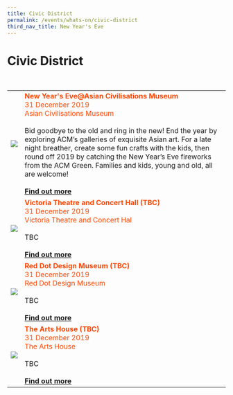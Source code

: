 ```yaml
---
title: Civic District
permalink: /events/whats-on/civic-district
third_nav_title: New Year's Eve
---
```


# Civic District

<br>
<table>
<tr>
      <td>
     <a href="https://www.gardensbythebay.com.sg/"> <img src="/images/HeroBanner2.gif" /></a>
    </td>
    <td>
      <font color="orangered"><b>New Year's Eve@Asian Civilisations Museum</b></font>
      <font color="orangered"><br>31 December 2019</font>
      <font color="orangered"><br> Asian Civilisations Museum </font>
      <br>  
      <br>Bid goodbye to the old and ring in the new! End the year by exploring ACM’s galleries of exquisite Asian art. For a late night breather, create some fun crafts with the kids, then round off 2019 by catching the New Year’s Eve fireworks from the ACM Green. Families and kids, young and old, all are welcome!
      <br>
      <font color="orangered"><b><br><a href="https://www.gardensbythebay.com.sg/">Find out more</a></b></font>
      <br>
<tr>
    <td>
     <a href="https://www.gardensbythebay.com.sg/"> <img src="/images/HeroBanner2.gif" /></a>
    </td>
    <td>
      <font color="orangered"><b>Victoria Theatre and Concert Hall (TBC)</b></font>
      <font color="orangered"><br>31 December 2019</font>
      <font color="orangered"><br> Victoria Theatre and Concert Hal </font>
      <br>  
      <br>TBC
      <br>
      <font color="orangered"><b><br><a href="https://www.gardensbythebay.com.sg/">Find out more</a></b></font>
      <br>
<tr>
    <td>
    <a href="https://www.gardensbythebay.com.sg/"> <img src="/images/HeroBanner2.gif" /></a>
    </td>
    <td>
      <font color="orangered"><b>Red Dot Design Museum (TBC)</b></font>
      <font color="orangered"><br>31 December 2019</font>
      <font color="orangered"><br> Red Dot Design Museum </font>
      <br>  
      <br>TBC
      <br>
      <font color="orangered"><b><br><a href="https://www.gardensbythebay.com.sg/">Find out more</a></b></font>
      <br>
<tr>
    <td>
    <a href="https://www.gardensbythebay.com.sg/"> <img src="/images/HeroBanner2.gif" /></a>
    </td>
    <td>
      <font color="orangered"><b>The Arts House (TBC)</b></font>
      <font color="orangered"><br>31 December 2019</font>
      <font color="orangered"><br> The Arts House </font>
      <br>  
      <br>TBC
      <br>
      <font color="orangered"><b><br><a href="https://www.gardensbythebay.com.sg/">Find out more</a></b></font>
      <br>
<tr>
    </td>
  </tr>
